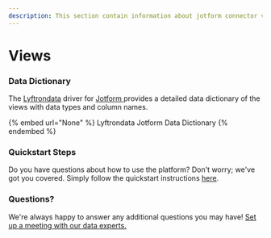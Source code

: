 ```yaml
---
description: This section contain information about jotform connector views information
---
```


# Views

### Data Dictionary

The [Lyftrondata](https://www.lyftrondata.com/) driver for [Jotform](https://www.lyftrondata.com/integration/business-analytics/jot-form//)[ ](https://www.lyftrondata.com/integration/jotform/)provides a detailed data dictionary of the views with data types and column names.

{% embed url="None" %}
Lyftrondata Jotform Data Dictionary
{% endembed %}

### Quickstart Steps

Do you have questions about how to use the platform? Don't worry; we've got you covered. Simply follow the quickstart instructions [here](../README.md).

### Questions? <a href="#questions" id="questions"></a>

We're always happy to answer any additional questions you may have! [Set up a meeting with our data experts.](https://www.lyftrondata.com/book-a-meeting/)


